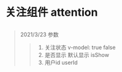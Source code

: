 #  关注组件 attention
## 
>2021/3/23 参数
>> 1. 关注状态  v-model: true false
>> 2. 是否显示 默认显示 isShow
>> 3. 用户id userId
> 

